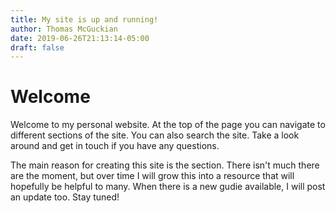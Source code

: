 ```yaml
---
title: My site is up and running!
author: Thomas McGuckian
date: 2019-06-26T21:13:14-05:00
draft: false
---
```


# Welcome

Welcome to my personal website. At the top of the page you can navigate to different sections of the site. You can also search the site. Take a look around and get in touch if you have any questions.  

The main reason for creating this site is the  section. There isn't much there are the moment, but over time I will grow this into a resource that will hopefully be helpful to many. When there is a new gudie available, I will post an update too. Stay tuned!
